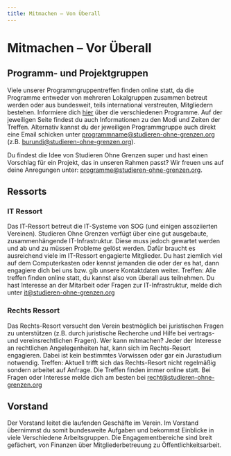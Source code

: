 ```yaml
---
title: Mitmachen – Von Überall
---
```


# Mitmachen – Vor Überall

## Programm- und Projektgruppen
Viele unserer Programmgruppentreffen finden online statt, da die Programme entweder von mehreren Lokalgruppen zusammen betreut werden oder aus bundesweit, teils international verstreuten, Mitgliedern bestehen. Informiere dich [hier](our_work) über die verschiedenen Programme. Auf der jeweiligen Seite findest du auch Informationen zu den Modi und Zeiten der Treffen. Alternativ kannst du der jeweiligen Programmgruppe auch direkt eine Email schicken unter programmname@studieren-ohne-grenzen.org (z.B. burundi@studieren-ohne-grenzen.org).

Du findest die Idee von Studieren Ohne Grenzen super und hast einen Vorschlag für ein Projekt, das in unseren Rahmen passt? Wir freuen uns auf deine Anregungen unter: programme@studieren-ohne-grenzen.org.

## Ressorts

### IT Ressort 
Das IT-Ressort betreut die IT-Systeme von SOG (und einigen assoziierten Vereinen).
Studieren Ohne Grenzen verfügt über eine gut ausgebaute, zusammenhängende IT-Infrastruktur. Diese muss jedoch gewartet werden und ab und zu müssen Probleme gelöst werden. 
Dafür braucht es ausreichend viele im IT-Ressort engagierte Mitglieder. Du hast ziemlich viel auf dem Computerkasten oder kennst jemanden die oder der es hat, dann engagiere dich bei uns bzw. gib unsere Kontaktdaten weiter.
Treffen: Alle treffen finden online statt, du kannst also von überall aus teilnehmen.
Du hast Interesse an der Mitarbeit oder Fragen zur IT-Infrastruktur, melde dich unter it@studieren-ohne-grenzen.org

### Rechts Ressort
Das Rechts-Resort versucht den Verein bestmöglich bei juristischen Fragen zu unterstützen (z.B. durch juristische Recherche und Hilfe bei vertrags- und vereinsrechtlichen Fragen). 
Wer kann mitmachen?
Jeder der Interesse an rechtlichen Angelegenheiten hat, kann sich im Rechts-Resort engagieren. Dabei ist kein bestimmtes Vorwissen oder gar ein Jurastudium notwendig. 
Treffen: Aktuell trifft sich das Rechts-Resort nicht regelmäßig sondern arbeitet auf Anfrage. Die Treffen finden immer online statt.
Bei Fragen oder Interesse melde dich am besten bei recht@studieren-ohne-grenzen.org

## Vorstand
Der Vorstand leitet die laufenden Geschäfte im Verein. Im Vorstand übernimmst du somit bundesweite Aufgaben und bekommst Einblicke in viele Verschiedene Arbeitsgruppen. Die Engagementbereiche sind breit gefächert, von Finanzen über Mitgliederbetreuung zu Öffentlichkeitsarbeit. 

